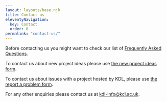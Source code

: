 ```yaml
---
layout: layouts/base.njk
title: Contact us
eleventyNavigation:
  key: Contact
  order: 8
permalink: "contact-us/"
---
```


Before contacting us you might want to check our list of
[Frequently Asked Questions](/resources/faqs/).

To contact us about new project ideas please use
[the new project ideas form](https://forms.clickup.com/26475560/f/t7z18-72308/NK252MBKP2M3U8YGXU).

To contact us about issues with a project hosted by KDL, please use
[the report a problem form](https://forms.clickup.com/26475560/f/t7z18-72308/NK252MBKP2M3U8YGXU).

For any other enquiries please contact us at [kdl-info@kcl.ac.uk](mailto:kdl-info@kcl.ac.uk).
